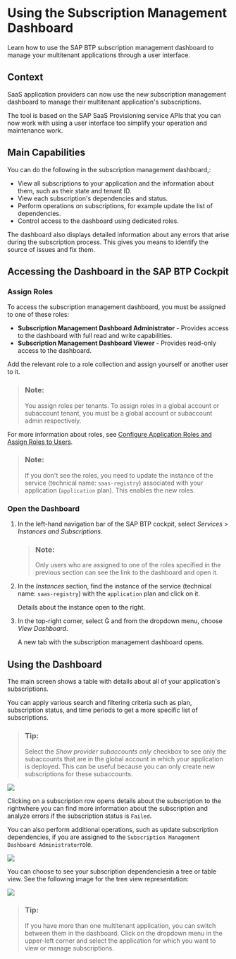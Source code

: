 <!-- loio434be695f9e946ccb4c28911dd1e16d0 -->

<link rel="stylesheet" type="text/css" href="../css/sap-icons.css"/>

# Using the Subscription Management Dashboard

Learn how to use the SAP BTP subscription management dashboard to manage your multitenant applications through a user interface.



<a name="loio434be695f9e946ccb4c28911dd1e16d0__section_itk_wfd_5qb"/>

## Context

SaaS application providers can now use the new subscription management dashboard to manage their multitenant application's subscriptions.

The tool is based on the SAP SaaS Provisioning service APIs that you can now work with using a user interface too simplify your operation and maintenance work.



<a name="loio434be695f9e946ccb4c28911dd1e16d0__section_epl_tzg_gkb"/>

## Main Capabilities

You can do the following in the subscription management dashboard,:

-   View all subscriptions to your application and the information about them, such as their state and tenant ID.
-   View each subscription's dependencies and status.
-   Perform operations on subscriptions, for example update the list of dependencies.
-   Control access to the dashboard using dedicated roles.

The dashboard also displays detailed information about any errors that arise during the subscription process. This gives you means to identify the source of issues and fix them.



<a name="loio434be695f9e946ccb4c28911dd1e16d0__section_ut1_kwv_nqb"/>

## Accessing the Dashboard in the SAP BTP Cockpit



### Assign Roles

To access the subscription management dashboard, you must be assigned to one of these roles:

-   **Subscription Management Dashboard Administrator** - Provides access to the dashboard with full read and write capabilities.
-   **Subscription Management Dashboard Viewer** - Provides read-only access to the dashboard.

Add the relevant role to a role collection and assign yourself or another user to it.

> ### Note:  
> You assign roles per tenants. To assign roles in a global account or subaccount tenant, you must be a global account or subaccount admin respectively.

For more information about roles, see [Configure Application Roles and Assign Roles to Users](https://help.sap.com/viewer/65de2977205c403bbc107264b8eccf4b/Cloud/en-US/56a71531fc154717bf221f9e293ba215.html).

> ### Note:  
> If you don't see the roles, you need to update the instance of the service \(technical name: `saas-registry`\) associated with your application \(`application` plan\). This enables the new roles.



### Open the Dashboard

1.  In the left-hand navigation bar of the SAP BTP cockpit, select *Services* \> *Instances and Subscriptions*.

    > ### Note:  
    > Only users who are assigned to one of the roles specified in the previous section can see the link to the dashboard and open it.

2.  In the *Instances* section, find the instance of the service \(technical name: `saas-registry`\) with the `application` plan and click on it.

    Details about the instance open to the right.

3.  In the top-right corner, select <span class="SAP-icons"></span> and from the dropdown menu, choose *View Dashboard*.

    A new tab with the subscription management dashboard opens.




<a name="loio434be695f9e946ccb4c28911dd1e16d0__section_rbk_myv_nqb"/>

## Using the Dashboard

The main screen shows a table with details about all of your application's subscriptions.

You can apply various search and filtering criteria such as plan, subscription status, and time periods to get a more specific list of subscriptions.

> ### Tip:  
> Select the *Show provider subaccounts only* checkbox to see only the subaccounts that are in the global account in which your application is deployed. This can be useful because you can only create new subscriptions for these subaccounts.

 ![](images/For_Dashboard1_c5bee05.png) 

Clicking on a subscription row opens details about the subscription to the rightwhere you can find more information about the subscription and analyze errors if the subscription status is `Failed`.

You can also perform additional operations, such as update subscription dependencies, if you are assigned to the `Subscription Management Dashboard Administrator`role.

 ![](images/For_Dashboard2_9b943b5.png) 

You can choose to see your subscription dependenciesin a tree or table view. See the following image for the tree view representation:

 ![](images/For_Dashboard3_8ff2261.png) 

> ### Tip:  
> If you have more than one multitenant application, you can switch between them in the dashboard. Click on the dropdown menu in the upper-left corner and select the application for which you want to view or manage subscriptions.

